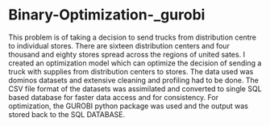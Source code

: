 # Binary-Optimization-_gurobi
This problem is of taking a decision to send trucks from distribution centre to individual stores. There are sixteen distribution centers and four thousand and eighty stores spread across the regions of united sates. I created an optimization model which can optimize the decision of sending a truck with supplies from distribution centers to stores. The data used was dominos datasets and extensive cleaning and profiling had to be done. The CSV file format of the datasets was assimilated and converted to single SQL based database for faster data access and for consistency. For optimization, the GUROBI python package was used and the output was stored back to the SQL DATABASE.
